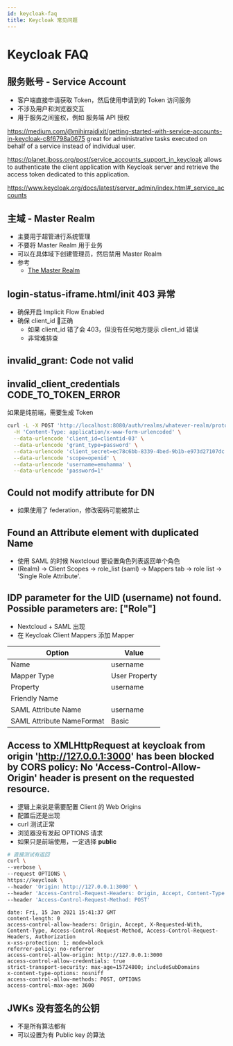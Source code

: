 ```yaml
---
id: keycloak-faq
title: Keycloak 常见问题
---
```


# Keycloak FAQ

## 服务账号 - Service Account
* 客户端直接申请获取 Token，然后使用申请到的 Token 访问服务
* 不涉及用户和浏览器交互
* 用于服务之间鉴权，例如 服务端 API 授权

https://medium.com/@mihirrajdixit/getting-started-with-service-accounts-in-keycloak-c8f6798a0675
great for administrative tasks executed on behalf of a service instead of individual user.

https://planet.jboss.org/post/service_accounts_support_in_keycloak
allows to authenticate the client application with Keycloak server and retrieve the access token dedicated to this application.

https://www.keycloak.org/docs/latest/server_admin/index.html#_service_accounts


## 主域 - Master Realm

- 主要用于超管进行系统管理
- 不要将 Master Realm 用于业务
- 可以在具体域下创建管理员，然后禁用 Master Realm
- 参考
  - [The Master Realm](https://www.keycloak.org/docs/latest/server_admin/#the-master-realm)

## login-status-iframe.html/init 403 异常
- 确保开启 Implicit Flow Enabled
- 确保 client_id 正确
  - 如果 client_id 错了会 403，但没有任何地方提示 client_id 错误
  - 非常难排查

## invalid_grant: Code not valid

## invalid_client_credentials CODE_TO_TOKEN_ERROR

如果是纯前端，需要生成 Token

```bash
curl -L -X POST 'http://localhost:8080/auth/realms/whatever-realm/protocol/openid-connect/token' \
  -H 'Content-Type: application/x-www-form-urlencoded' \
  --data-urlencode 'client_id=clientid-03' \
  --data-urlencode 'grant_type=password' \
  --data-urlencode 'client_secret=ec78c6bb-8339-4bed-9b1b-e973d27107dc' \
  --data-urlencode 'scope=openid' \
  --data-urlencode 'username=emuhamma' \
  --data-urlencode 'password=1'
```

## Could not modify attribute for DN
* 如果使用了 federation，修改密码可能被禁止

## Found an Attribute element with duplicated Name

- 使用 SAML 的时候 Nextcloud 要设置角色列表返回单个角色
- (Realm) -> Client Scopes -> role_list (saml) -> Mappers tab -> role list -> 'Single Role Attribute'.

## IDP parameter for the UID (username) not found. Possible parameters are: ["Role"]

- Nextcloud + SAML 出现
- 在 Keycloak Client Mappers 添加 Mapper

| Option                    | Value         |
| ------------------------- | ------------- |
| Name                      | username      |
| Mapper Type               | User Property |
| Property                  | username      |
| Friendly Name             |
| SAML Attribute Name       | username      |
| SAML Attribute NameFormat | Basic         |

## Access to XMLHttpRequest at keycloak from origin 'http://127.0.0.1:3000' has been blocked by CORS policy: No 'Access-Control-Allow-Origin' header is present on the requested resource.
* 逻辑上来说是需要配置 Client 的 Web Origins
* 配置后还是出现
* curl 测试正常
* 浏览器没有发起 OPTIONS 请求
* 如果只是前端使用，一定选择 __public__

```bash
# 直接测试有返回
curl \
--verbose \
--request OPTIONS \
https://keycloak \
--header 'Origin: http://127.0.0.1:3000' \
--header 'Access-Control-Request-Headers: Origin, Accept, Content-Type' \
--header 'Access-Control-Request-Method: POST'
```

```
date: Fri, 15 Jan 2021 15:41:37 GMT
content-length: 0
access-control-allow-headers: Origin, Accept, X-Requested-With, Content-Type, Access-Control-Request-Method, Access-Control-Request-Headers, Authorization
x-xss-protection: 1; mode=block
referrer-policy: no-referrer
access-control-allow-origin: http://127.0.0.1:3000
access-control-allow-credentials: true
strict-transport-security: max-age=15724800; includeSubDomains
x-content-type-options: nosniff
access-control-allow-methods: POST, OPTIONS
access-control-max-age: 3600
```

## JWKs 没有签名的公钥
* 不是所有算法都有
* 可以设置为有 Public key 的算法
